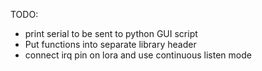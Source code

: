 TODO:
- print serial to be sent to python GUI script
- Put functions into separate library header
- connect irq pin on lora and use continuous listen mode
